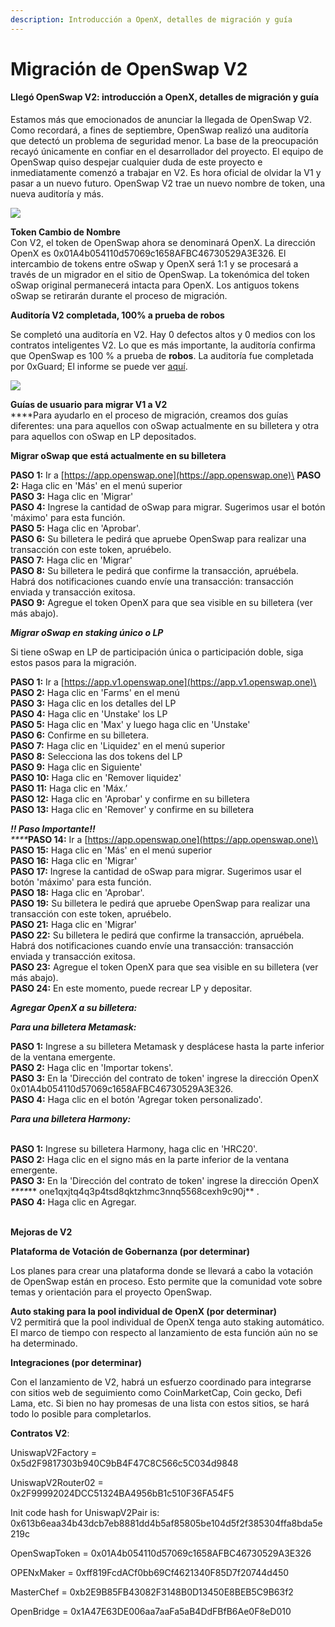 ```yaml
---
description: Introducción a OpenX, detalles de migración y guía
---
```


# Migración de OpenSwap V2

#### Llegó OpenSwap V2: introducción a OpenX, detalles de migración y guía

Estamos más que emocionados de anunciar la llegada de OpenSwap V2. Como recordará, a fines de septiembre, OpenSwap realizó una auditoría que detectó un problema de seguridad menor. La base de la preocupación recayó únicamente en confiar en el desarrollador del proyecto. El equipo de OpenSwap quiso despejar cualquier duda de este proyecto e inmediatamente comenzó a trabajar en V2. Es hora oficial de olvidar la V1 y pasar a un nuevo futuro. OpenSwap V2 trae un nuevo nombre de token, una nueva auditoría y más.

![](https://cdn-images-1.medium.com/max/716/1\*mkQmszJITvIE-gi7N74nuQ.png)

**Token Cambio de Nombre**\
Con V2, el token de OpenSwap ahora se denominará OpenX. La dirección OpenX es 0x01A4b054110d57069c1658AFBC46730529A3E326. El intercambio de tokens entre oSwap y OpenX será 1:1 y se procesará a través de un migrador en el sitio de OpenSwap. La tokenómica del token oSwap original permanecerá intacta para OpenX. Los antiguos tokens oSwap se retirarán durante el proceso de migración.

**Auditoría V2 completada, 100% a prueba de robos**

Se completó una auditoría en V2. Hay 0 defectos altos y 0 medios con los contratos inteligentes V2. Lo que es más importante, la auditoría confirma que OpenSwap es 100 % a prueba de **robos**. La auditoría fue completada por 0xGuard; El informe se puede ver [aquí](https://github.com/0xGuard-com/audit-reports/blob/master/openswap\_v2/OpenSwapV2\_final-audit-report.pdf).

![](https://cdn-images-1.medium.com/max/716/1\*v\_R3ZmkHUT0wTIFHqdHLyA.png)

**Guías de usuario para migrar V1 a V2**\
****Para ayudarlo en el proceso de migración, creamos dos guías diferentes: una para aquellos con oSwap actualmente en su billetera y otra para aquellos con oSwap en LP depositados.

**Migrar oSwap que está actualmente en su billetera**

**PASO 1:**  Ir a [https://app.openswap.one](https://app.openswap.one)\
**PASO 2:** Haga clic en 'Más' en el menú superior\
**PASO 3:** Haga clic en 'Migrar'\
**PASO 4:** Ingrese la cantidad de oSwap para migrar. Sugerimos usar el botón 'máximo' para esta función.\
**PASO 5:** Haga clic en 'Aprobar'.\
**PASO 6:** Su billetera le pedirá que apruebe OpenSwap para realizar una transacción con este token, apruébelo. \
**PASO 7:** Haga clic en 'Migrar'\
**PASO 8:** Su billetera le pedirá que confirme la transacción, apruébela. Habrá dos notificaciones cuando envíe una transacción: transacción enviada y transacción exitosa.\
**PASO 9:** Agregue el token OpenX para que sea visible en su billetera (ver más abajo).

_**Migrar oSwap en staking único o LP**_

Si tiene oSwap en LP de participación única o participación doble, siga estos pasos para la migración.

**PASO 1:** Ir a [https://app.v1.openswap.one](https://app.v1.openswap.one)\
**PASO 2:** Haga clic en 'Farms' en el menú\
**PASO 3:** Haga clic en los detalles del LP\
**PASO 4:** Haga clic en 'Unstake' los LP\
**PASO 5:** Haga clic en 'Max' y luego haga clic en 'Unstake'\
**PASO 6:** Confirme en su billetera.\
**PASO 7:** Haga clic en 'Liquidez' en el menú superior\
**PASO 8:** Selecciona las dos tokens del LP\
**PASO 9:** Haga clic en Siguiente'\
**PASO 10:** Haga clic en 'Remover liquidez'\
**PASO 11:** Haga clic en 'Máx.’\
**PASO 12:** Haga clic en 'Aprobar' y confirme en su billetera\
**PASO 13:** Haga clic en 'Remover' y confirme en su billetera

_**!! Paso Importante!!**_\
_****_**PASO 14:** Ir a [https://app.openswap.one](https://app.openswap.one)\
**PASO 15:** Haga clic en 'Más' en el menú superior\
**PASO 16:** Haga clic en 'Migrar'\
**PASO 17:** Ingrese la cantidad de oSwap para migrar. Sugerimos usar el botón 'máximo' para esta función.\
**PASO 18:** Haga clic en 'Aprobar'.\
**PASO 19:** Su billetera le pedirá que apruebe OpenSwap para realizar una transacción con este token, apruébelo.\
**PASO 21:** Haga clic en 'Migrar'\
**PASO 22:** Su billetera le pedirá que confirme la transacción, apruébela. Habrá dos notificaciones cuando envíe una transacción: transacción enviada y transacción exitosa.\
**PASO 23:** Agregue el token OpenX para que sea visible en su billetera (ver más abajo).\
**PASO 24:** En este momento, puede recrear LP y depositar.

_**Agregar OpenX a su billetera:**_

_**Para una billetera Metamask:**_

**PASO 1:** Ingrese a su billetera Metamask y desplácese hasta la parte inferior de la ventana emergente.\
**PASO 2:** Haga clic en 'Importar tokens'.\
**PASO 3:** En la 'Dirección del contrato de token' ingrese la dirección OpenX 0x01A4b054110d57069c1658AFBC46730529A3E326.\
**PASO 4:** Haga clic en el botón 'Agregar token personalizado'.

_**Para una billetera Harmony:**_

\
**PASO 1:** Ingrese su billetera Harmony, haga clic en 'HRC20'.\
**PASO 2:** Haga clic en el signo más en la parte inferior de la ventana emergente.\
**PASO 3:** En la 'Dirección del contrato de token' ingrese la dirección OpenX _****_** one1qxjtq4q3p4tsd8qktzhmc3nnq5568cexh9c90j** . \
**PASO 4:** Haga clic en Agregar.

\
**Mejoras de V2**

**Plataforma de Votación de Gobernanza (por determinar)**

Los planes para crear una plataforma donde se llevará a cabo la votación de OpenSwap están en proceso. Esto permite que la comunidad vote sobre temas y orientación para el proyecto OpenSwap.

**Auto staking para la pool individual de OpenX (por determinar)**\
V2 permitirá que la pool individual de OpenX tenga auto staking automático. El marco de tiempo con respecto al lanzamiento de esta función aún no se ha determinado.

**Integraciones (por determinar)**

Con el lanzamiento de V2, habrá un esfuerzo coordinado para integrarse con sitios web de seguimiento como CoinMarketCap, Coin gecko, Defi Lama, etc. Si bien no hay promesas de una lista con estos sitios, se hará todo lo posible para completarlos.



**Contratos V2**:

UniswapV2Factory = 0x5d2F9817303b940C9bB4F47C8C566c5C034d9848

UniswapV2Router02 = 0x2F99992024DCC51324BA4956bB1c510F36FA54F5

Init code hash for UniswapV2Pair is: 0x613b6eaa34b43dcb7eb8881dd4b5af85805be104d5f2f385304ffa8bda5e219c

OpenSwapToken = 0x01A4b054110d57069c1658AFBC46730529A3E326

OPENxMaker = 0xff819FcdACf0bb69Cf4621340F85D7f20744d450

MasterChef = 0xb2E9B85FB43082F3148B0D13450E8BEB5C9B63f2

OpenBridge = 0x1A47E63DE006aa7aaFa5aB4DdFBfB6Ae0F8eD010

